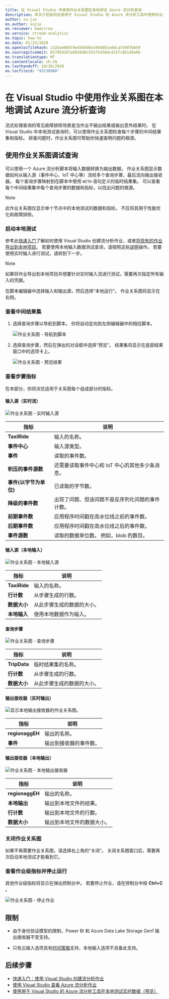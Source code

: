 ```yaml
---
title: 在 Visual Studio 中使用作业关系图在本地调试 Azure 流分析查询
description: 本文介绍如何在适用于 Visual Studio 的 Azure 流分析工具中使用作业关系图在本地调试查询。
author: su-jie
ms.author: sujie
ms.reviewer: mamccrea
ms.service: stream-analytics
ms.topic: how-to
ms.date: 01/23/2020
ms.openlocfilehash: c32ba468979e4566d8e349d481eddca7d407b659
ms.sourcegitcommit: 857859267e0820d0c555f5438dc415fc861d9a6b
ms.translationtype: MT
ms.contentlocale: zh-CN
ms.lasthandoff: 10/30/2020
ms.locfileid: "93130980"
---
```

# <a name="debug-azure-stream-analytics-queries-locally-using-job-diagram-in-visual-studio"></a>在 Visual Studio 中使用作业关系图在本地调试 Azure 流分析查询

流式处理查询的常见故障排除场景是当作业不输出结果或输出意外结果时。 在 Visual Studio 中本地测试查询时，可以使用作业关系图检查每个步骤的中间结果集和指标。 排查问题时，作业关系图可帮助你快速查明问题的根源。

## <a name="debug-a-query-using-job-diagram"></a>使用作业关系图调试查询

可以使用一个 Azure 流分析脚本将输入数据转换为输出数据。 作业关系图显示数据如何从输入源（事件中心、IoT 中心等）流经多个查询步骤，最后流向输出接收器。 每个查询步骤映射到在脚本中使用 `WITH` 语句定义的临时结果集。 可以查看每个中间结果集中每个查询步骤的数据和指标，以找出问题的根源。

> [!NOTE]
> 此作业关系图仅显示单个节点中的本地测试的数据和指标。 不应将其用于性能优化和故障排除。

### <a name="start-local-testing"></a>启动本地测试

参考此[快速入门](stream-analytics-quick-create-vs.md)了解如何使用 Visual Studio 创建流分析作业，或者[将现有的作业导出到本地项目](stream-analytics-vs-tools.md#export-jobs-to-a-project)。 若要使用本地输入数据测试查询，请按照这些[说明](stream-analytics-live-data-local-testing.md)操作。 若要使用实时输入进行测试，请转到下一步。

> [!NOTE]
> 如果将作业导出到本地项目并想要针对实时输入流进行测试，需要再次指定所有输入的凭据。  

在脚本编辑器中选择输入和输出源，然后选择“本地运行”。  作业关系图将显示在右侧。

### <a name="view-the-intermediate-result-set"></a>查看中间结果集  

1. 选择查询步骤以导航到脚本。 你将自动定向到左侧编辑器中的相应脚本。

   ![作业关系图 - 导航到脚本](./media/debug-locally-using-job-diagram/navigate-script.png)

2. 选择查询步骤，然后在弹出的对话框中选择“预览”。  结果集将显示在底部结果窗口中的选项卡上。

   ![作业关系图 - 预览结果](./media/debug-locally-using-job-diagram/preview-result.png)

### <a name="view-step-metrics"></a>查看步骤指标

在本部分，你将浏览适用于关系图每个组成部分的指标。

#### <a name="input-sources-live-stream"></a>输入源（实时流）

![作业关系图 - 实时输入源](./media/debug-locally-using-job-diagram/live-input.png)

|指标|说明|
|-|-|
|**TaxiRide**| 输入的名称。|
|**事件中心** | 输入源类型。|
|**事件**|读取的事件数。|
|**积压的事件源数**|还需要读取事件中心和 IoT 中心的其他多少条消息。|
|**事件(以字节为单位)**|已读取的字节数。|
| **降级的事件数**|出现了问题、但该问题不是反序列化问题的事件计数。|
|**前期事件数**| 应用程序时间戳在高水位线之前的事件数。|
|**后期事件数**| 应用程序时间戳在高水位线之后的事件数。|
|**事件源数**| 读取的数据单位数。 例如，blob 的数目。|

#### <a name="input-sources-local-input"></a>输入源（本地输入）

![作业关系图 - 本地输入源](./media/debug-locally-using-job-diagram/local-input.png)

|指标|说明|
|-|-|
|**TaxiRide**| 输入的名称。|
|**行计数**| 从步骤生成的行数。|
|**数据大小**| 从此步骤生成的数据的大小。|
|**本地输入**| 使用本地数据作为输入。|

#### <a name="query-steps"></a>查询步骤

![作业关系图 - 查询步骤](./media/debug-locally-using-job-diagram/query-step.png)

|指标|说明|
|-|-|
|**TripData**|临时结果集的名称。|
|**行计数**| 从步骤生成的行数。|
|**数据大小**| 从此步骤生成的数据的大小。|
  
#### <a name="output-sinks-live-output"></a>输出接收器（实时输出）

![显示本地输出接收器的作业关系图。](./media/debug-locally-using-job-diagram/live-output.png)

|指标|说明|
|-|-|
|**regionaggEH**|输出的名称。|
|**事件**|输出到接收器的事件数。|

#### <a name="output-sinks-local-output"></a>输出接收器（本地输出）

![作业关系图 - 本地输出接收器](./media/debug-locally-using-job-diagram/local-output.png)

|指标|说明|
|-|-|
|**regionaggEH**|输出的名称。|
|**本地输出**| 输出到本地文件的结果。|
|**行计数**| 输出到本地文件的行数。|
|**数据大小**| 输出到本地文件的数据大小。|

### <a name="close-job-diagram"></a>关闭作业关系图

如果不再需要作业关系图，请选择右上角的“关闭”。  关闭关系图窗口后，需要再次启动本地测试才能看到它。

### <a name="view-job-level-metrics-and-stop-running"></a>查看作业级指标并停止运行

其他作业级指标将显示在弹出控制台中。 若要停止作业，请在控制台中按 **Ctrl+C** 。

![作业关系图 - 停止作业](./media/debug-locally-using-job-diagram/stop-job.png)

## <a name="limitations"></a>限制

* 由于身份验证模型的限制，Power BI 和 Azure Data Lake Storage Gen1 输出接收器不受支持。

* 只有云输入选项具有[时间策略](./stream-analytics-time-handling.md)支持，本地输入选项不具备此支持。

## <a name="next-steps"></a>后续步骤

* [快速入门：使用 Visual Studio 创建流分析作业](stream-analytics-quick-create-vs.md)
* [使用 Visual Studio 查看 Azure 流分析作业](stream-analytics-vs-tools.md)
* [使用用于 Visual Studio 的 Azure 流分析工具在本地测试实时数据（预览）](stream-analytics-live-data-local-testing.md)